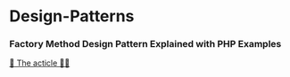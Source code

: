 # Design-Patterns

### Factory Method Design Pattern Explained with PHP Examples

[🚀 The acticle 🧑‍💻](https://hoanguyenit.com/factory-method-design-pattern-explained-with-php-examples.html)
